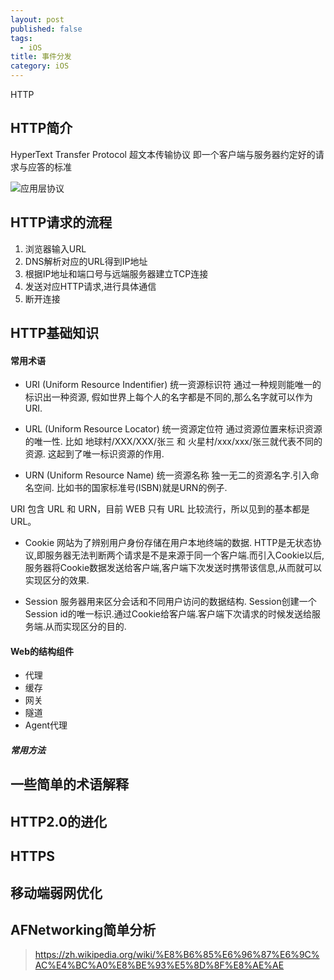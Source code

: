 ```yaml
---
layout: post
published: false
tags:
  - iOS
title: 事件分发
category: iOS
---
```

HTTP

## HTTP简介
HyperText Transfer Protocol 超文本传输协议
即一个客户端与服务器约定好的请求与应答的标准

![应用层协议](https://pic4.zhimg.com/80/3b2f53e7eee0f31b7eeedbeccf3e961a_hd.jpg "应用层协议")

## HTTP请求的流程

1. 浏览器输入URL
2. DNS解析对应的URL得到IP地址
3. 根据IP地址和端口号与远端服务器建立TCP连接
4. 发送对应HTTP请求,进行具体通信
5. 断开连接

## HTTP基础知识

#### 常用术语

* URI (Uniform Resource Indentifier) 统一资源标识符
通过一种规则能唯一的标识出一种资源, 假如世界上每个人的名字都是不同的,那么名字就可以作为URI.

* URL (Uniform Resource Locator) 统一资源定位符
通过资源位置来标识资源的唯一性.
比如 地球村/XXX/XXX/张三  和 火星村/xxx/xxx/张三就代表不同的资源.
这起到了唯一标识资源的作用.


* URN (Uniform Resource Name) 统一资源名称
独一无二的资源名字.引入命名空间.
比如书的国家标准号(ISBN)就是URN的例子.

URI 包含 URL 和 URN，目前 WEB 只有 URL 比较流行，所以见到的基本都是 URL。

* Cookie 网站为了辨别用户身份存储在用户本地终端的数据.
HTTP是无状态协议,即服务器无法判断两个请求是不是来源于同一个客户端.而引入Cookie以后,服务器将Cookie数据发送给客户端,客户端下次发送时携带该信息,从而就可以实现区分的效果.

* Session 服务器用来区分会话和不同用户访问的数据结构. 
Session创建一个Session id的唯一标识.通过Cookie给客户端.客户端下次请求的时候发送给服务端.从而实现区分的目的.

#### Web的结构组件
* 代理
* 缓存
* 网关
* 隧道
* Agent代理

##### 常用方法


## 一些简单的术语解释

## HTTP2.0的进化

## HTTPS

## 移动端弱网优化

## AFNetworking简单分析


> https://zh.wikipedia.org/wiki/%E8%B6%85%E6%96%87%E6%9C%AC%E4%BC%A0%E8%BE%93%E5%8D%8F%E8%AE%AE